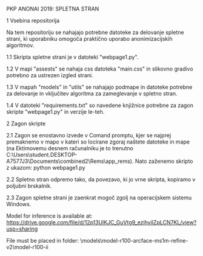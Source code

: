 PKP ANONAI 2019: SPLETNA STRAN

1 Vsebina repositorija

Na tem repositoriju se nahajajo potrebne datoteke za delovanje spletne strani, ki uporabniku omogoča praktično uporabo anonimizacijskih algoritmov. 

1.1 Skripta spletne strani je v datoteki "webpage1.py". 

1.2 V mapi "assests" se nahaja css datoteka "main.css" in slikovno gradivo potrebno za ustrezen izgled strani. 

1.3 V mapah "models" in "utils" se nahajajo podmape in datoteke potrebne za delovanje in vključitev algoritma za zameglevanje v spletno stran. 

1.4 V datoteki "requirements.txt" so navedene knjižnice potrebne za zagon skripte "webpage1.py" in verzije le-teh. 

2 Zagon skripte

2.1 Zagon se enostavno izvede v Comand promptu, kjer se najprej premaknemo v mapo v kateri so locirane zgoraj naštete datoteke in mape (na Ektimovemu desnem računalniku je to trenutno C:\Users\student.DESKTOP-A7577J3\Documents\combined2\Rems\app_rems). Nato zaženemo skripto z ukazom: python webpage1.py

2.2 Spletno stran odpremo tako, da povezavo, ki jo vrne skripta, kopiramo v poljubni brskalnik. 

2.3 Zagon spletne strani je zaenkrat mogoč zgolj na operacijskem sistemu Windows.

Model for inference is available at: https://drive.google.com/file/d/12p13UlKJC_GuVtg9_ezjhyiIZpLCN7KL/view?usp=sharing

File must be placed in folder: \models\model-r100-arcface-ms1m-refine-v2\model-r100-ii

